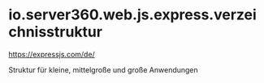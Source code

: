 # io.server360.web.js.express.verzeichnisstruktur

https://expressjs.com/de/

Struktur für kleine, mittelgroße und große Anwendungen
